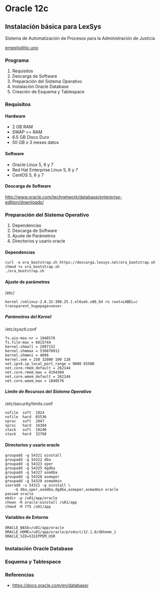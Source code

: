 # Oracle 12c

## Instalación básica para LexSys

Sistema de Automatización de Procesos para la Administración de Justicia

ernesto@tic.uno



### Programa

1. Requisitos
2. Descarga de Software
3. Preparación del Sistema Operativo
4. Instalación Oracle Database
5. Creación de Esquema y Tablespace



### Requisitos


#### Hardware

* 2 GB RAM
* SWAP >= RAM
* 6.5 GB Disco Duro
* 50 GB x 3 meses datos


#### Software

* Oracle Linux 5, 6 y 7
* Red Hat Enterprise Linux 5, 6 y 7
* CentOS 5, 6 y 7


#### Descarga de Software

http://www.oracle.com/technetwork/database/enterprise-edition/downloads/



### Preparación del Sistema Operativo

1. Dependencias
2. Descarga de Software
3. Ajuste de Parámetros
4. Directorios y usario oracle


#### Dependencias

    curl -o ora_bootstrap.sh https://descarga.lexsys.net/ora_bootstrap.sh
    chmod +x ora_bootstrap.sh
    ./ora_bootstrap.sh


#### Ajuste de parámetros

/etc/

    kernel /vmlinuz-2.6.32-300.25.1.el6uek.x86_64 ro root=LABEL=/ transparent_hugepage=never


##### Parámetros del Kernel

/etc/sysctl.conf

    fs.aio-max-nr = 1048576
    fs.file-max = 6815744
    kernel.shmall = 2097152
    kernel.shmmax = 536870912
    kernel.shmmni = 4096
    kernel.sem = 250 32000 100 128
    net.ipv4.ip_local_port_range = 9000 65500
    net.core.rmem_default = 262144
    net.core.rmem_max = 4194304
    net.core.wmem_default = 262144
    net.core.wmem_max = 1048576


##### Límite de Recursos del Sistema Operativo

/etc/security/limits.conf

    nofile  soft  1024
    nofile  hard  65536
    nproc   soft  2047
    nproc   hard  16384
    stack   soft  10240
    stack   hard  32768
#### Directorios y usario oracle

    groupadd -g 54321 oinstall
    groupadd -g 54322 dba
    groupadd -g 54323 oper
    groupadd -g 54325 dgdba
    groupadd -g 54327 asmdba
    groupadd -g 54328 asmoper
    groupadd -g 54329 asmadmin
    useradd -u 54321 -g oinstall \  
        -G dba,oper,asmdba,dgdba,asmoper,asmadmin oracle
    passwd oracle
    mkdir -p /u01/app/oracle
    chown -R oracle:oinstall /u01/app
    chmod -R 775 /u01/app


#### Variables de Entorno

    ORACLE_BASE=/u01/app/oracle
    ORACLE_HOME=/u01/app/oracle/product/12.1.0/dbhome_1
    ORACLE_SID=SIGIPPEM_USR



### Instalación Oracle Database



### Esquema y Tablespace



### Referencias

* https://docs.oracle.com/en/database/

